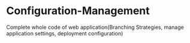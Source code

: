 # Configuration-Management
Complete whole code of web application(Branching Strategies, manage application settings, deployment configuration)
